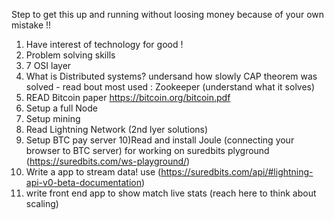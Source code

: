 
Step to get this up and running without loosing money because of your own mistake !!

1) Have interest of technology for good !
2) Problem solving skills
3) 7 OSI layer
4) What is Distributed systems? undersand how slowly CAP theorem was solved - read bout most used : Zookeeper (understand what it solves) 
3) READ Bitcoin paper https://bitcoin.org/bitcoin.pdf
6) Setup a full Node
7) Setup mining
8) Read Lightning Network (2nd lyer solutions)
9) Setup BTC pay server
10)Read and install Joule (connecting your browser to BTC server) for working on suredbits plyground (https://suredbits.com/ws-playground/)
11) Write a app to stream data! use (https://suredbits.com/api/#lightning-api-v0-beta-documentation)
12) write front end app to show match live stats (reach here to think about scaling)








